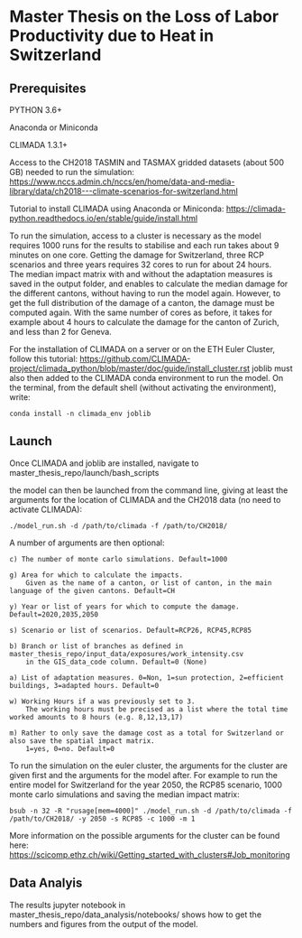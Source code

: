 # Master Thesis on the Loss of Labor Productivity due to Heat in Switzerland

## Prerequisites
PYTHON 3.6+

Anaconda or Miniconda 

CLIMADA 1.3.1+

Access to the CH2018 TASMIN and TASMAX gridded datasets (about 500 GB) needed to run the simulation:
https://www.nccs.admin.ch/nccs/en/home/data-and-media-library/data/ch2018---climate-scenarios-for-switzerland.html

Tutorial to install CLIMADA using Anaconda or Miniconda:
https://climada-python.readthedocs.io/en/stable/guide/install.html

To run the simulation, access to a cluster is necessary as the model requires 1000 runs for the results to stabilise and each run takes about 9 minutes on one core. Getting the damage for Switzerland, three RCP scenarios and three years requires 32 cores to run for about 24 hours.      
The median impact matrix with and without the adaptation measures is saved in the output folder, and enables to calculate the median damage for the different cantons, without having to run the model again. However, to get the full distribution of the damage of a canton, the damage must be computed again. With the same number of cores as before, it takes for example about 4 hours to calculate the damage for the canton of Zurich, and less than 2 for Geneva.

For the installation of CLIMADA on a server or on the ETH Euler Cluster, follow this tutorial:
https://github.com/CLIMADA-project/climada_python/blob/master/doc/guide/install_cluster.rst
joblib must also then added to the CLIMADA conda environment to run the model. On the terminal, from the default shell (without activating the environment), write:

    conda install -n climada_env joblib

## Launch
Once CLIMADA and joblib are installed, navigate to master_thesis_repo/launch/bash_scripts

the model can then be launched from the command line, giving at least the arguments for the location of CLIMADA and the CH2018 data (no need to activate CLIMADA):

    ./model_run.sh -d /path/to/climada -f /path/to/CH2018/

A number of arguments are then optional:

    c) The number of monte carlo simulations. Default=1000
    
    g) Area for which to calculate the impacts. 
        Given as the name of a canton, or list of canton, in the main language of the given cantons. Default=CH
        
    y) Year or list of years for which to compute the damage. Default=2020,2035,2050 
    
    s) Scenario or list of scenarios. Default=RCP26, RCP45,RCP85
    
    b) Branch or list of branches as defined in master_thesis_repo/input_data/exposures/work_intensity.csv 
        in the GIS_data_code column. Default=0 (None) 
        
    a) List of adaptation measures. 0=Non, 1=sun protection, 2=efficient buildings, 3=adapted hours. Default=0
    
    w) Working Hours if a was previously set to 3. 
        The working hours must be precised as a list where the total time worked amounts to 8 hours (e.g. 8,12,13,17) 
        
    m) Rather to only save the damage cost as a total for Switzerland or also save the spatial impact matrix. 
        1=yes, 0=no. Default=0
    
    
To run the simulation on the euler cluster, the arguments for the cluster are given first and the  arguments for the model after. For example to run the entire model for Switzerland for the year 2050, the RCP85 scenario, 1000 monte carlo simulations and saving the median impact matrix:

    bsub -n 32 -R "rusage[mem=4000]" ./model_run.sh -d /path/to/climada -f /path/to/CH2018/ -y 2050 -s RCP85 -c 1000 -m 1

More information on the possible arguments for the cluster can be found here: 
https://scicomp.ethz.ch/wiki/Getting_started_with_clusters#Job_monitoring

## Data Analyis

The results jupyter notebook in master_thesis_repo/data_analysis/notebooks/ shows how to get the numbers and figures from the output of the model.

 



 

